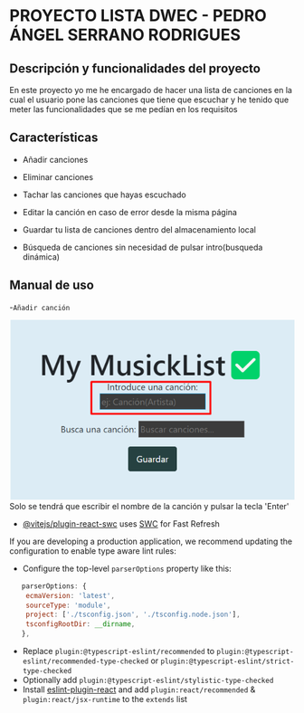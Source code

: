 # PROYECTO LISTA DWEC - PEDRO ÁNGEL SERRANO RODRIGUES

## Descripción y funcionalidades del proyecto

En este proyecto yo me he encargado de hacer una lista de canciones en la cual el usuario pone las canciones que tiene que escuchar y he tenido que meter las funcionalidades que se me pedían en los requisitos

## Características

- Añadir canciones

- Eliminar canciones

- Tachar las canciones que hayas escuchado

- Editar la canción en caso de error desde la misma página 

- Guardar tu lista de canciones dentro del almacenamiento local

- Búsqueda de canciones sin necesidad de pulsar intro(busqueda dinámica)

## Manual de uso

-`Añadir canción`


![Alt text](image.png)
Solo se tendrá que escribir el nombre de la canción y pulsar la tecla 'Enter'

- [@vitejs/plugin-react-swc](https://github.com/vitejs/vite-plugin-react-swc) uses [SWC](https://swc.rs/) for Fast Refresh



If you are developing a production application, we recommend updating the configuration to enable type aware lint rules:

- Configure the top-level `parserOptions` property like this:

```js
   parserOptions: {
    ecmaVersion: 'latest',
    sourceType: 'module',
    project: ['./tsconfig.json', './tsconfig.node.json'],
    tsconfigRootDir: __dirname,
   },
```

- Replace `plugin:@typescript-eslint/recommended` to `plugin:@typescript-eslint/recommended-type-checked` or `plugin:@typescript-eslint/strict-type-checked`
- Optionally add `plugin:@typescript-eslint/stylistic-type-checked`
- Install [eslint-plugin-react](https://github.com/jsx-eslint/eslint-plugin-react) and add `plugin:react/recommended` & `plugin:react/jsx-runtime` to the `extends` list

